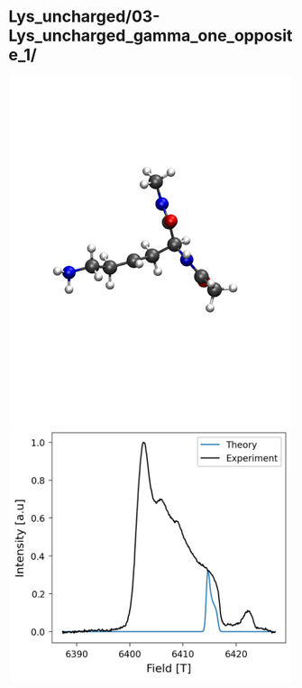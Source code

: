 Lys_uncharged/03-Lys_uncharged_gamma_one_opposite_1/
====================================================

<div align="center">
  <img src="./opt.png"  width="500">
</div>


<div align="center">
  <img src="./field_intensity.png"  width="500">
</div>
